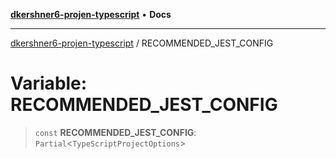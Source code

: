[**dkershner6-projen-typescript**](../README.md) • **Docs**

***

[dkershner6-projen-typescript](../globals.md) / RECOMMENDED\_JEST\_CONFIG

# Variable: RECOMMENDED\_JEST\_CONFIG

> `const` **RECOMMENDED\_JEST\_CONFIG**: `Partial`\<`TypeScriptProjectOptions`\>
